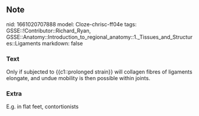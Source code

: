 ## Note
nid: 1661020707888
model: Cloze-chrisc-ff04e
tags: GSSE::!Contributor::Richard_Ryan, GSSE::Anatomy::Introduction_to_regional_anatomy::1._Tissues_and_Structures::Ligaments
markdown: false

### Text
<div class='toggle'>
  Only if subjected to {{c1::prolonged strain}} will collagen
  fibres of ligaments elongate, and undue mobility is then possible
  within joints.
</div>

### Extra
<p id="6d4a663e-84cd-45fd-9ef9-f19053b89a15" class="">E.g. in flat
feet, contortionists
